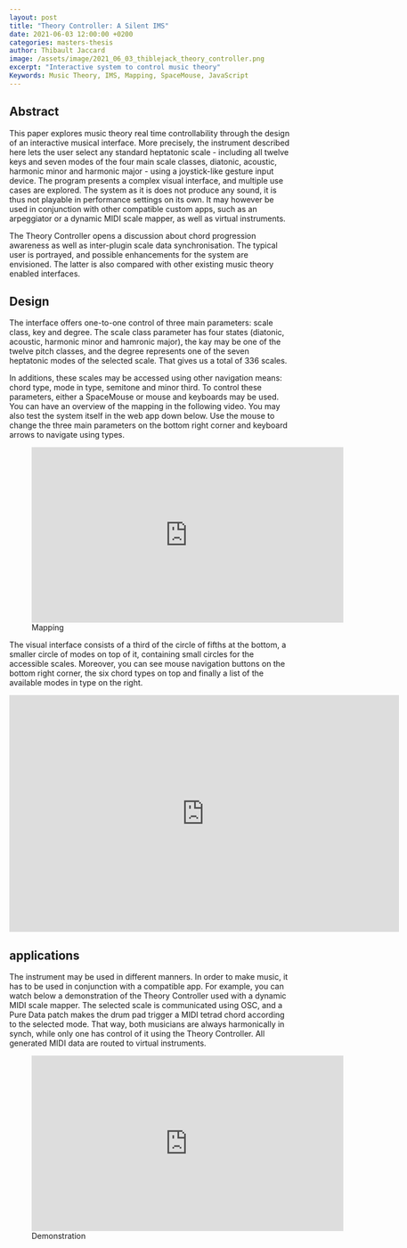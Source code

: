 ```yaml
---
layout: post
title: "Theory Controller: A Silent IMS"
date: 2021-06-03 12:00:00 +0200
categories: masters-thesis
author: Thibault Jaccard
image: /assets/image/2021_06_03_thiblejack_theory_controller.png
excerpt: "Interactive system to control music theory"
Keywords: Music Theory, IMS, Mapping, SpaceMouse, JavaScript
---
```


## Abstract

This paper explores music theory real time controllability through the design of an interactive musical interface. More precisely, the instrument described here lets the user select any standard heptatonic scale - including all twelve keys and seven modes of the four main scale classes, diatonic, acoustic, harmonic minor and harmonic major - using a joystick-like gesture input device. The program presents a complex visual interface, and multiple use cases are explored. The system as it is does not produce any sound, it is thus not playable in performance settings on its own. It may however be used in conjunction with other compatible custom apps, such as an arpeggiator or a dynamic MIDI scale mapper, as well as virtual instruments.

The Theory Controller opens a discussion about chord progression awareness as well as inter-plugin scale data synchronisation. The typical user is portrayed, and possible enhancements for the system are envisioned. The latter is also compared with other existing music theory enabled interfaces.

## Design

The interface offers one-to-one control of three main parameters: scale class, key and degree. The scale class parameter has four states (diatonic, acoustic, harmonic minor and hamronic major), the kay may be one of the twelve pitch classes, and the degree represents one of the seven heptatonic modes of the selected scale. That gives us a total of 336 scales.

In additions, these scales may be accessed using other navigation means: chord type, mode in type, semitone and minor third. To control these parameters, either a SpaceMouse or mouse and keyboards may be used. You can have an overview of the mapping in the following video. You may also test the system itself in the web app down below. Use the mouse to change the three main parameters on the bottom right corner and keyboard arrows to navigate using types.

<figure>
    <iframe width="560" height="315" src="https://www.youtube.com/watch?v=PS_K6YkZnro" frameborder="0" allow="accelerometer; autoplay; clipboard-write; encrypted-media; gyroscope; picture-in-picture" allowfullscreen>
    </iframe>
    <figcaption>Mapping</figcaption>
</figure>

The visual interface consists of a third of the circle of fifths at the bottom, a smaller circle of modes on top of it, containing small circles for the accessible scales. Moreover, you can see mouse navigation buttons on the bottom right corner, the six chord types on top and finally a list of the available modes in type on the right.

<iframe id="theory-controller"
    title="theory-controller"
    width="700"
    height="425"
    frameBorder="0"
    scrolling="no"
    src="https://thiblejack.ch/theory-controller/">
</iframe>

## applications

The instrument may be used in different manners. In order to make music, it has to be used in conjunction with a compatible app. For example, you can watch below a demonstration of the Theory Controller used with a dynamic MIDI scale mapper. The selected scale is communicated using OSC, and a Pure Data patch makes the drum pad trigger a MIDI tetrad chord according to the selected mode. That way, both musicians are always harmonically in synch, while only one has control of it using the Theory Controller. All generated MIDI data are routed to virtual instruments.

<figure>
    <iframe width="560" height="315" src="https://www.youtube.com/watch?v=nrOcMIe3s-Y" frameborder="0" allow="accelerometer; autoplay; clipboard-write; encrypted-media; gyroscope; picture-in-picture" allowfullscreen>
    </iframe>
    <figcaption>Demonstration</figcaption>
</figure>
